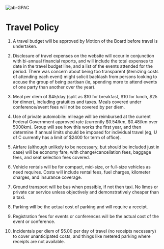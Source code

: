 ![ab-GPAC](ab-gpac.png)
# Travel Policy

1. A travel budget will be approved by Motion of the Board before travel is undertaken.

2. Disclosure of travel expenses on the website will occur in conjunction with bi-annual financial reports, and will include the total expenses to date in the travel budget line, and a list of the events attended for the period. There was concern about being too transparent (itemizing costs of attending each event) might solicit backlash from persons looking to accuse the group of being partisan (ie, spending more to attend events of one party than another over the year).

3. Meal per diem of $45/day (split as $10 for breakfast, $10 for lunch, $25 for dinner), including gratuities and taxes. Meals covered under conference/event fees will not be covered by per diem.

4. Use of private automobile: mileage will be reimbursed at the current Federal Government approved rate (currently $0.54/km, $0.48/km over 5000km). Group will see how this works the first year, and then determine if annual limits should be imposed for individual travel (eg, U of C currently has a limit of $2400 for term of office).

5. Airfare (although unlikely to be necessary, but should be included just in case) will be economy fare, with change/cancellation fees, baggage fees, and seat selection fees covered.

6. Vehicle rentals will be for compact, mid-size, or full-size vehicles as need requires. Costs will include rental fees, fuel charges, kilometer charges, and insurance coverage.

7. Ground transport will be bus when possible, if not then taxi. No limos or private car service unless objectively and demonstratively cheaper than a taxi. 

8. Parking will be the actual cost of parking and will require a receipt.

9. Registration fees for events or conferences will be the actual cost of the event or conference.

10. Incidentals per diem of $5.00 per day of travel (no receipts necessary) to cover unanticipated costs, and things like metered parking where receipts are not available.
